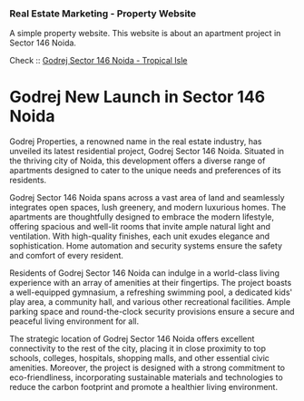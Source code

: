### Real Estate Marketing - Property Website 
A simple property website. This website is about an apartment project in Sector 146 Noida.

Check :: [Godrej Sector 146 Noida - Tropical Isle](https://tropicalisle.github.io)


# Godrej New Launch in Sector 146 Noida

Godrej Properties, a renowned name in the real estate industry, has unveiled its latest residential project, Godrej Sector 146 Noida. Situated in the thriving city of Noida, this development offers a diverse range of apartments designed to cater to the unique needs and preferences of its residents.

Godrej Sector 146 Noida spans across a vast area of land and seamlessly integrates open spaces, lush greenery, and modern luxurious homes. The apartments are thoughtfully designed to embrace the modern lifestyle, offering spacious and well-lit rooms that invite ample natural light and ventilation. With high-quality finishes, each unit exudes elegance and sophistication. Home automation and security systems ensure the safety and comfort of every resident.

Residents of Godrej Sector 146 Noida can indulge in a world-class living experience with an array of amenities at their fingertips. The project boasts a well-equipped gymnasium, a refreshing swimming pool, a dedicated kids' play area, a community hall, and various other recreational facilities. Ample parking space and round-the-clock security provisions ensure a secure and peaceful living environment for all.

The strategic location of Godrej Sector 146 Noida offers excellent connectivity to the rest of the city, placing it in close proximity to top schools, colleges, hospitals, shopping malls, and other essential civic amenities. Moreover, the project is designed with a strong commitment to eco-friendliness, incorporating sustainable materials and technologies to reduce the carbon footprint and promote a healthier living environment.
